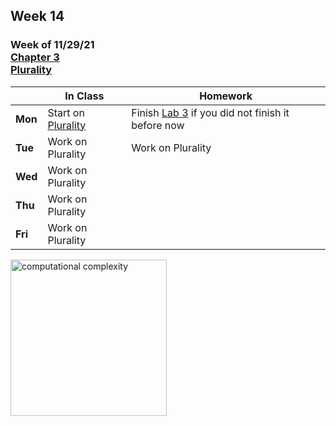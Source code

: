 ## Week 14

### Week of 11/29/21<br>[Chapter 3](/apcsp/curriculum/3)<br>[Plurality](https://cs50.harvard.edu/ap/2022/curriculum/x/psets/3/plurality/)

  |       |In Class               |Homework   |
  |-------|---------              |---------  |
  |**Mon**|Start on [Plurality](https://cs50.harvard.edu/ap/2022/curriculum/x/psets/3/plurality/) |Finish [Lab 3](https://cs50.harvard.edu/ap/2022/curriculum/x/labs/3/) if you did not finish it before now |
  |**Tue**|Work on Plurality |Work on Plurality |
  |**Wed**|Work on Plurality | |
  |**Thu**|Work on Plurality | |
  |**Fri**|Work on Plurality | |


<meta http-equiv="refresh" content="300"/>
  
<img src="https://i.ytimg.com/vi/47GRtdHOKMg/maxresdefault.jpg" alt="computational complexity" height="250">


<!-- ### Content for Exam:

* [Understanding Technology](/apcsp/curriculum/understanding_technology)
* [Chapter 0](/apcsp/curriculum/0)
* [Chapter 1](/apcsp/curriculum/1)
* [Chapter 2](/apcsp/curriculum/2) 
* [Chapter 3](/apcsp/curriculum/3)
* [Chapter 4](/apcsp/curriculum/4) 
   -->